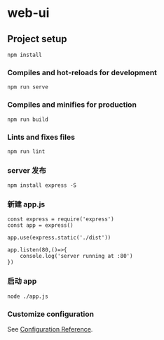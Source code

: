 # web-ui

## Project setup
```
npm install
```

### Compiles and hot-reloads for development
```
npm run serve
```

### Compiles and minifies for production
```
npm run build
```

### Lints and fixes files
```
npm run lint
```

### server 发布
```
npm install express -S
```

### 新建 app.js
```
const express = require('express')
const app = express()

app.use(express.static('./dist'))

app.listen(80,()=>{
    console.log('server running at :80')
})
```

### 启动 app
```
node ./app.js
```

### Customize configuration
See [Configuration Reference](https://cli.vuejs.org/config/).
